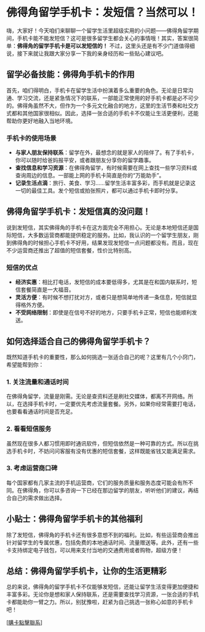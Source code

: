 # 佛得角留学手机卡：发短信？当然可以！

嗨，大家好！今天咱们来聊聊一个留学生活里超级实用的小问题——佛得角留学期间，手机卡能不能发短信？这可是很多留学生都会关心的事情哦！其实，答案很简单：**佛得角的留学手机卡是可以发短信的！** 不过，这里头还是有不少门道值得细说，接下来就让我跟大家分享一下我的亲身经历和一些贴心建议吧。

## 留学必备技能：佛得角手机卡的作用

首先，咱们得明白，手机卡在留学生活中扮演着多么重要的角色。无论是日常沟通、学习交流，还是紧急情况下的联系，一部能正常使用的好手机卡都是必不可少的。佛得角虽然不大，但作为一个多元文化融合的地方，这里的生活节奏和社交方式都和其他国家很相似。因此，选择一张合适的手机卡不仅能让生活更便利，还能帮助你更好地融入当地环境。

### 手机卡的使用场景

- **与家人朋友保持联系**：留学在外，最想念的就是家人的陪伴了。有了手机卡，你可以随时给爸妈报平安，或者跟朋友分享你的留学趣事。
- **查找信息和学习资源**：在佛得角留学，有时候需要在网上查找一些学习资料或查询周边的信息。一部能上网的手机卡简直是你的“万能助手”。
- **记录生活点滴**：旅行、美食、学习……留学生活丰富多彩，而手机就是记录这一切的最佳工具。发个短信或拍张照片，都可以通过手机卡即时分享。

## 佛得角留学手机卡：发短信真的没问题！

说到发短信，其实佛得角的手机卡在这方面完全不用担心。无论是本地短信还是国际短信，大多数运营商都能提供稳定的服务。比如，我认识的一个留学生朋友，刚到佛得角的时候担心手机卡不好用，结果发现发短信一点问题都没有。而且，现在不少运营商还推出了超值的短信套餐，性价比特别高。

### 短信的优点

- **经济实惠**：相比打电话，发短信的成本要低得多，尤其是在和国内联系时，短信套餐简直是一大福音。
- **灵活方便**：有时候不想打扰对方，或者只是想简单地传递一条信息，短信就显得格外方便。
- **不受网络限制**：即使是在信号不好的地方，只要手机卡正常，短信也能顺利发送。

## 如何选择适合自己的佛得角留学手机卡？

既然知道手机卡的重要性，那么如何挑选一张适合自己的呢？这里有几个小窍门，希望能帮到你：

### 1. 关注流量和通话时间

在佛得角留学，流量是刚需。无论是查资料还是刷社交媒体，都离不开网络。所以，在选择手机卡时，一定要优先考虑流量套餐。另外，如果你经常需要打电话，也要看看通话时间是否充足。

### 2. 看看短信服务

虽然现在很多人都习惯用即时通讯软件，但短信依然是一种可靠的方式。所以在挑选手机卡时，不妨问问客服有没有优惠的短信套餐，这样既能省钱又能满足需求。

### 3. 考虑运营商口碑

每个国家都有几家主流的手机运营商，它们的服务质量和服务态度可能会有所不同。在佛得角，你可以多咨询一下已经在那边留学的朋友，听听他们的建议，再结合自己的需求做出选择。

## 小贴士：佛得角留学手机卡的其他福利

除了发短信，佛得角的手机卡还有很多意想不到的福利。比如，有些运营商会推出针对留学生的专属优惠，包括免费的本地通话时间、流量赠送等。此外，还有一些卡支持绑定电子钱包，可以用来支付当地的交通费用或者购物，超级方便！

## 总结：佛得角留学手机卡，让你的生活更精彩

总的来说，佛得角的留学手机卡不仅能够发短信，还能让留学生活变得更加便捷和丰富多彩。无论你是想和家人保持联系，还是需要查找学习资源，一张合适的手机卡都能助你一臂之力。所以，别犹豫啦，赶紧为自己挑选一张称心如意的手机卡吧！

[[購卡點擊聯系](https://t.me/s/esim1088)]